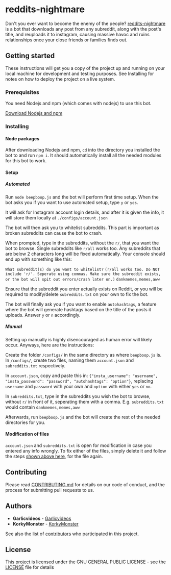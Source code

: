 # reddits-nightmare

Don't you ever want to become the enemy of the people? [reddits-nightmare](https://github.com/Garlicvideos/reddits-nightmare) is a bot that downloads any post from any subreddit, along with the post's title, and reuploads it to instagram, causing massive havoc and ruins relationships once your close friends or families finds out.

## Getting started

These instructions will get you a copy of the project up and running on your local machine for development and testing purposes. See Installing for notes on how to deploy the project on a live system.

### Prerequisites

You need Nodejs and npm (which comes with nodejs) to use this bot.

[Download Nodejs and npm](https://nodejs.org/en/)

### Installing
#### Node packages

After downloading Nodejs and npm, `cd` into the directory you installed the bot to and run `npm i`. It should automatically install all the needed modules for this bot to work.

#### Setup
##### Automated

Run `node beepboop.js` and the bot will perform first time setup. When the bot asks you if you want to use automated setup, type `y` or `yes`.

It will ask for Instagram account login details, and after it is given the info, it will store them locally at `./configs/account.json`

The bot will then ask you to whitelist subreddits. This part is important as broken subreddits can cause the bot to crash.

When prompted, type in the subreddits, without the `r/`, that you want the bot to browse. Single subreddits like `r/all` works too. Any subreddits that are below 2 characters long will be fixed automatically. Your console should end up with something like this:

`What subreddit(s) do you want to whitelist?`
`(r/all works too. Do NOT include 'r/'. Seperate using commas. Make sure the subreddit exists, or the bot will spit out errors/crash later on.)`
`dankmemes,memes,aww`

Ensure that the subreddit you enter actually exists on Reddit, or you will be required to modify/delete `subreddits.txt` on your own to fix the bot.

The bot will finally ask you if you want to enable `autohashtags`, a feature where the bot will generate hashtags based on the title of the posts it uploads. Answer `y` or `n` accordingly.

##### Manual

Setting up manually is highly disencouraged as human error will likely occur.
Anyways, here are the instructions:

Create the folder `/configs/` in the same directory as where `beepboop.js` is. In `/configs/`, create two files, naming them `account.json` and `subreddits.txt` respectively.

In `account.json`, copy and paste this in: `{"insta_username": "username", "insta_password": "password", "autohashtags": "option"}`, replacing `username` and `password` with your own and `option` with either `yes` or `no`.

In `subreddits.txt`, type in the subreddits you wish the bot to browse, without `r/` in front of it, seperating them with a comma.
E.g. `subreddits.txt` would contain `dankmemes,memes,aww`

Afterwards, run `beepboop.js` and the bot will create the rest of the needed directories for you.

#### Modification of files

`account.json` and `subreddits.txt` is open for modification in case you entered any info wrongly.
To fix either of the files, simply delete it and follow the steps [shown above here](#setup), for the file again.

## Contributing

Please read [CONTRIBUTING.md](Contributing.md) for details on our code of conduct, and the process for submitting pull requests to us.

## Authors

* **Garlicvideos** - [Garlicvideos](https://github.com/Garlicvideos)
* **KorkyMonster** - [KorkyMonster](https://github.com/KorkyMonster)

See also the list of [contributors](https://github.com/Garlicvideos/reddits-nightmare/contributors) who participated in this project.

## License

This project is licensed under the GNU GENERAL PUBLIC LICENSE - see the [LICENSE](LICENSE) file for details
